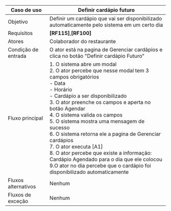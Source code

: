 | Caso de uso         | Definir cardápio futuro                                                                                                                                                                                                                                                                                                                                                                                                                                                                                                                                                   |
| ------------------- | ------------------------------------------------------------------------------------------------------------------------------------------------------------------------------------------------------------------------------------------------------------------------------------------------------------------------------------------------------------------------------------------------------------------------------------------------------------------------------------------------------------------------------------------------------------------------- |
| Objetivo            | Definir um cardápio que vai ser disponibilizado automaticamente pelo sistema em um certo dia                                                                                                                                                                                                                                                                                                                                                                                                                                                                              |
| Requisitos          | **[RF115]**,**[RF100]**                                                                                                                                                                                                                                                                                                                                                                                                                                                                                                                                                   |
| Atores              | Colaborador do restaurante                                                                                                                                                                                                                                                                                                                                                                                                                                                                                                                                                |
| Condição de entrada | O ator está na pagina de Gerenciar cardápios e clica no botão "Definir cardápio Futuro"                                                                                                                                                                                                                                                                                                                                                                                                                                                                                   |
| Fluxo principal     | 1. O sistema abre um modal<br>2. O ator percebe que nesse modal tem 3 campos obrigatórios<br>        - Data<br>		- Horário<br>		- Cardápio a ser disponibilizado<br>3. O ator preenche os campos e aperta no botão Agendar<br>4. O sistema valida os campos<br>5. O sistema mostra uma mensagem de sucesso<br>6. O sistema retorna ele a pagina de Gerenciar cardápios<br>7. O ator executa [A1]<br>8. O ator percebe que existe a informação: Cardápio Agendado para o dia que ele colocou<br>9.O ator no dia percebe que o cardápio foi disponibilizado automaticamente |
| Fluxos alternativos | Nenhum                                                                                                                                                                                                                                                                                                                                                                                                                                                                                                                                                                    |
| Fluxos de exceção   | Nenhum                                                                                                                                                                                                                                                                                                                                                                                                                                                                                                                                                                    |
